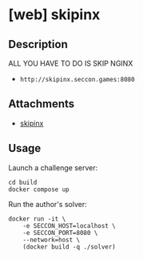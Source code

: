 # [web] skipinx

## Description

ALL YOU HAVE TO DO IS SKIP NGINX

- `http://skipinx.seccon.games:8080`

## Attachments

- [skipinx](files/skipinx)

## Usage

Launch a challenge server:

```
cd build
docker compose up
```

Run the author's solver:

```
docker run -it \
    -e SECCON_HOST=localhost \
    -e SECCON_PORT=8080 \
    --network=host \
    (docker build -q ./solver)
```
